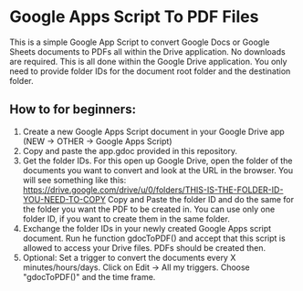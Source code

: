 # Google Apps Script To PDF Files

This is a simple Google App Script to convert Google Docs or Google Sheets documents to PDFs all within the Drive application. No downloads are required. This is all done within the Google Drive application. You only need to provide folder IDs for the document root folder and the destination folder. 

## How to for beginners: 

1. Create a new Google Apps Script document in your Google Drive app (NEW -> OTHER -> Google Apps Script)
2. Copy and paste the app.gdoc provided in this repository.
3. Get the folder IDs. For this open up Google Drive, open the folder of the documents you want to convert and look at the URL in the browser. You will see something like this: 
https://drive.google.com/drive/u/0/folders/THIS-IS-THE-FOLDER-ID-YOU-NEED-TO-COPY
Copy and Paste the folder ID and do the same for the folder you want the PDF to be created in. You can use only one folder ID, if you want to create them in the same folder.
4. Exchange the folder IDs in your newly created Google Apps script document. Run  he function gdocToPDF() and accept that this script is allowed to access your Drive files. PDFs should be created then.   
5. Optional: Set a trigger to convert the documents every X minutes/hours/days. Click on Edit -> All my triggers. Choose "gdocToPDF()" and the time frame.  



